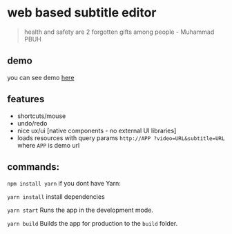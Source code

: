 # web based subtitle editor

> health and safety are 2 forgotten gifts among people - Muhammad PBUH 

## demo
you can see demo [here](https://hamidb80.github.io/subtitle-editor/)

## features
* shortcuts/mouse
* undo/redo
* nice ux/ui [native components - no external UI libraries]
* loads resources with query params `http://APP ?video=URL&subtitle=URL` where `APP` is demo url

## commands:
`npm install yarn`
if you dont have Yarn:

`yarn install`
install dependencies

`yarn start`
Runs the app in the development mode.

`yarn build`
Builds the app for production to the `build` folder.
